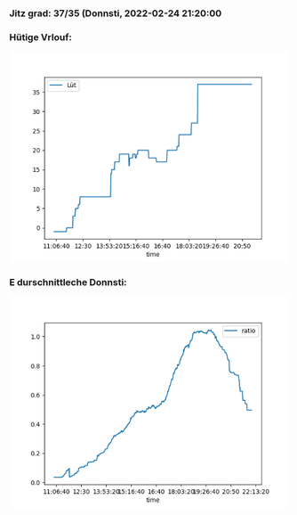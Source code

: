 ### Jitz grad: 37/35 (Donnsti, 2022-02-24 21:20:00

### Hütige Vrlouf:
![Graph](Today.png)

### E durschnittleche Donnsti:
![Graph](Donnsti.png)
